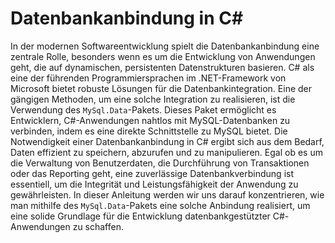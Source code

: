 # Datenbankanbindung in C\#

In der modernen Softwareentwicklung spielt die Datenbankanbindung eine zentrale Rolle, besonders wenn es um die Entwicklung von Anwendungen geht, die auf dynamischen, persistenten Datenstrukturen basieren. C# als eine der führenden Programmiersprachen im .NET-Framework von Microsoft bietet robuste Lösungen für die Datenbankintegration. Eine der gängigen Methoden, um eine solche Integration zu realisieren, ist die Verwendung des `MySql.Data`-Pakets. Dieses Paket ermöglicht es Entwicklern, C#-Anwendungen nahtlos mit MySQL-Datenbanken zu verbinden, indem es eine direkte Schnittstelle zu MySQL bietet. Die Notwendigkeit einer Datenbankanbindung in C# ergibt sich aus dem Bedarf, Daten effizient zu speichern, abzurufen und zu manipulieren. Egal ob es um die Verwaltung von Benutzerdaten, die Durchführung von Transaktionen oder das Reporting geht, eine zuverlässige Datenbankverbindung ist essentiell, um die Integrität und Leistungsfähigkeit der Anwendung zu gewährleisten. In dieser Anleitung werden wir uns darauf konzentrieren, wie man mithilfe des `MySql.Data`-Pakets eine solche Anbindung realisiert, um eine solide Grundlage für die Entwicklung datenbankgestützter C#-Anwendungen zu schaffen.
